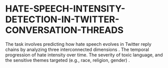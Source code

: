 # HATE-SPEECH-INTENSITY-DETECTION-IN-TWITTER-CONVERSATION-THREADS
The task involves predicting how hate speech evolves in Twitter reply chains by analyzing three interconnected dimensions . The temporal progression of hate intensity over time. The severity of toxic language, and the sensitive  themes targeted (e.g., race, religion, gender) .
